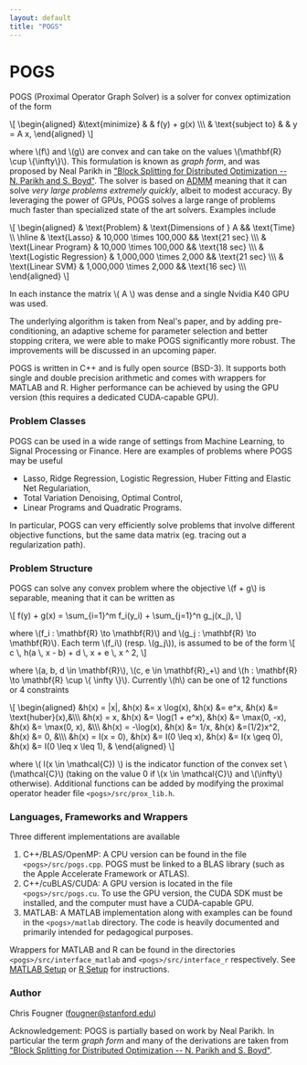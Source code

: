 ```yaml
---
layout: default
title: "POGS"
---
```


POGS
====

POGS (Proximal Operator Graph Solver) is a solver for convex optimization of the form

\\[
	\\begin{aligned}
    &\\text{minimize}
    & & f(y) + g(x)  \\\\\\
    & \\text{subject to} 
    & & y = A x,
	\\end{aligned}
\\]

where \\(f\\) and \\(g\\) are convex and can take on the values \\(\\mathbf{R} \\cup \\{\\infty\\}\\). This formulation is known as _graph form_, and was proposed by Neal Parikh in ["Block Splitting for Distributed Optimization -- N. Parikh and S. Boyd"](http://www.stanford.edu/~boyd/papers/block_splitting.html). The solver is based on [ADMM](http://foges.github.io/pogs/ref/admm) meaning that it can solve _very large problems extremely quickly_, albeit to modest accuracy. By leveraging the power of GPUs, POGS solves a large range of problems much faster than specialized state of the art solvers. Examples include 

\\[
  \\begin{aligned}
     & \\text{Problem} & \\text{Dimensions of } A && \\text{Time} \\\\ \\hline
     & \\text{Lasso} & 10,000 \\times 100,000 && \\text{21 sec} \\\\\\
     & \\text{Linear Program} & 10,000 \\times 100,000 && \\text{18 sec} \\\\\\
     & \\text{Logistic Regression} & 1,000,000 \\times 2,000 && \\text{21 sec} \\\\\\
     & \\text{Linear SVM} & 1,000,000 \\times 2,000 && \\text{16 sec} \\\\\\
  \\end{aligned}
\\]

In each instance the matrix \\( A \\) was dense and a single Nvidia K40 GPU was used.

The underlying algorithm is taken from Neal's paper, and by adding pre-conditioning, an adaptive scheme for parameter selection and better stopping critera, we were able to make POGS significantly more robust. The improvements will be discussed in an upcoming paper.

POGS is written in C++ and is fully open source (BSD-3). It supports both single and double precision arithmetic and comes with wrappers for MATLAB and R. Higher performance can be achieved by using the GPU version (this requires a dedicated CUDA-capable GPU).

### Problem Classes

POGS can be used in a wide range of settings from Machine Learning, to Signal Processing or Finance. Here are examples of problems where POGS may be useful

  + Lasso, Ridge Regression, Logistic Regression, Huber Fitting and Elastic Net Regulariation,
  + Total Variation Denoising, Optimal Control,
  + Linear Programs and Quadratic Programs.

In particular, POGS can very efficiently solve problems that involve different objective functions, but the same data matrix (eg. tracing out a regularization path).

### Problem Structure

POGS can solve any convex problem where the objective \\(f + g\\) is separable, meaning that it can be written as

\\[
  f(y) + g(x) = \\sum\_{i=1}^m f\_i(y\_i) + \\sum\_{j=1}^n g\_j(x\_j),
\\]

where \\(f\_i : \\mathbf{R} \\to \\mathbf{R}\\)  and \\(g\_j : \\mathbf{R} \\to \\mathbf{R}\\). Each term \\(f_i\\) (resp. \\(g_j\\)), is assumed to be of the form
\\[
  c \\, h(a \\, x - b) + d \\, x + e \\, x ^ 2,
\\]

where \\(a, b, d \\in \\mathbf{R}\\), \\(c, e \\in \\mathbf{R}\_+\\) and \\(h : \\mathbf{R} \\to \\mathbf{R} \\cup \\{ \\infty \\}\\). Currently \\(h\\) can be one of 12 functions or 4 constraints


\\[
  \\begin{aligned}
    &h(x) = |x|,       &h(x) &= x \\log(x),     &h(x) &= e^x,          &h(x) &= \\text{huber}(x),&\\\\\\
    &h(x) = x,         &h(x) &= \\log(1 + e^x), &h(x) &= \\max(0, -x), &h(x) &= \\max(0, x), &\\\\\\
    &h(x) = -\\log(x), &h(x) &= 1/x,            &h(x) &=(1/2)x^2,      &h(x) &= 0, &\\\\\\
    &h(x) = I(x = 0),  &h(x) &= I(0 \\leq x),   &h(x) &= I(x \\geq 0), &h(x) &= I(0 \\leq x \\leq 1), &
  \\end{aligned}
\\]

where \\( I(x \\in \\mathcal{C}) \\) is the indicator function of the convex set \\(\\mathcal{C}\\) (taking on the value 0 if \\(x \\in \\mathcal{C}\\) and \\(\\infty\\) otherwise). Additional functions can be added by modifying the proximal operator header file `<pogs>/src/prox_lib.h`.


### Languages, Frameworks and Wrappers
Three different implementations are available

  1. C++/BLAS/OpenMP: A CPU version can be found in the file `<pogs>/src/pogs.cpp`. POGS must be linked to a BLAS library (such as the Apple Accelerate Framework or ATLAS).
  2. C++/cuBLAS/CUDA: A GPU version is located in the file `<pogs>/src/pogs.cu`. To use the GPU version, the CUDA SDK must be installed, and the computer must have a CUDA-capable GPU.
  3. MATLAB: A MATLAB implementation along with examples can be found in the `<pogs>/matlab` directory. The code is heavily documented and primarily intended for pedagogical purposes.

Wrappers for MATLAB and R can be found in the directories `<pogs>/src/interface_matlab` and `<pogs>/src/interface_r` respectively. See [MATLAB Setup](http://foges.github.io/pogs/stp/matlab) or [R Setup](http://foges.github.io/pogs/stp/r) for instructions.


### Author
Chris Fougner (fougner@stanford.edu)

Acknowledgement: POGS is partially based on work by Neal Parikh. In particular the term _graph form_ and many of the derivations are taken from ["Block Splitting for Distributed Optimization -- N. Parikh and S. Boyd"](http://www.stanford.edu/~boyd/papers/block_splitting.html).

